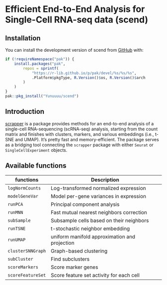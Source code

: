 
<!-- README.md is generated from README.Rmd. Please edit that file -->

# Efficient End-to-End Analysis for Single-Cell RNA-seq data (scend)

<!-- badges: start -->
<!-- badges: end -->

## Installation

You can install the development version of scend from
[GitHub](https://github.com/) with:

``` r
if (!requireNamespace("pak")) {
    install.packages("pak",
        repos = sprintf(
            "https://r-lib.github.io/p/pak/devel/%s/%s/%s",
            .Platform$pkgType, R.Version()$os, R.Version()$arch
        )
    )
}
pak::pkg_install("Yunuuuu/scend")
```

## Introduction

[scrapper](https://github.com/libscran/scrapper) is a package provides
methods for an end-to-end analysis of a single-cell RNA-sequencing
(scRNA-seq) analysis, starting from the count matrix and finishes with
clusters, markers, and various embeddings (i.e., t-SNE and UMAP). It’s
pretty fast and memory-efficient. The package serves as a bridging tool
connecting the `scrapper` package with either `Seurat` or
`SingleCellExperiment` objects.

## Available functions

| functions         | Description                                   |
|-------------------|-----------------------------------------------|
| `logNormCounts`   | Log-transformed normalized expression         |
| `modelGeneVar`    | Model per-gene variances in expression        |
| `runPCA`          | Principal component analysis                  |
| `runMNN`          | Fast mutual nearest neighbors correction      |
| `subSample`       | Subsample cells based on their neighbors      |
| `runTSNE`         | t-stochastic neighbor embedding               |
| `runUMAP`         | uniform manifold approximation and projection |
| `clusterSNNGraph` | Graph-based clustering                        |
| `subCluster`      | Find subclusters                              |
| `scoreMarkers`    | Score marker genes                            |
| `scoreFeatureSet` | Score feature set activity for each cell      |
